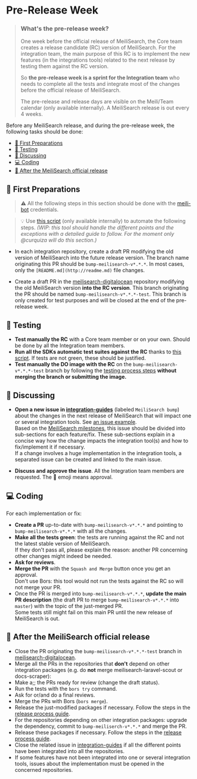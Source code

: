 # Pre-Release Week <!-- omit in toc -->

> ### **What's the pre-release week?**
>
> One week before the official release of MeiliSearch, the Core team creates a release candidate (RC) version of MeiliSearch. For the integration team, the main purpose of this RC is to implement the new features (in the integrations tools) related to the next release by testing them against the RC version.
>
> So **the pre-release week is a sprint for the Integration team** who needs to complete all the tests and integrate most of the changes before the official release of MeiliSearch.
>
> The pre-release and release days are visible on the Meili/Team calendar (only available internally). A MeiliSearch release is out every 4 weeks.

Before any MeiliSearch release, and during the pre-release week, the following tasks should be done:

- [📌 First Preparations](#-first-preparations)
- [🧪 Testing](#-testing)
- [💬 Discussing](#-discussing)
- [💻 Coding](#-coding)
- [🥳 After the MeiliSearch official release](#-after-the-meilisearch-official-release)

## 📌 First Preparations

> ⚠️ All the following steps in this section should be done with the [meili-bot](https://github.com/meili-bot) credentials.

> 💡 Use [this script](https://github.com/meilisearch/integration-scripts/tree/main/release-pr-creator) (only available internally) to automate the following steps. *(WIP: this tool should handle the different points and the exceptions with a detailed guide to follow. For the moment only @curquiza will do this section.)*

- In each integration repository, create a draft PR modifying the old version of MeiliSearch into the future release version. The branch name originating this PR should be `bump-meilisearch-v*.*.*`. In most cases, only the `[README.md](http://readme.md)` file changes.

- Create a draft PR in the [meilisearch-digitalocean](https://github.com/meilisearch/meilisearch-digitalocean) repository modifying the old MeiliSearch version **into the RC version**. This branch originating the PR should be named `bump-meilisearch-v*.*.*-test`. This branch is only created for test purposes and will be closed at the end of the pre-release week.

## 🧪 Testing

- **Test manually the RC** with a Core team member or on your own. Should be done by all the Integration team members.
- **Run all the SDKs automatic test suites against the RC** thanks to [this script](https://github.com/meilisearch/integration-scripts/tree/main/sdks-tests). If tests are not green, these should be justified.
- **Test manually the DO image with the RC** on the `bump-meilisearch-v*.*.*-test` branch by following the [testing process steps](https://github.com/meilisearch/meilisearch-digitalocean/blob/master/CONTRIBUTING.md#test-before-releasing) **without merging the branch or submitting the image.**

## 💬 Discussing

- **Open a new issue in [integration-guides](https://github.com/meilisearch/integration-guides/issues/new)** (labeled `MeiliSearch bump`) about the changes in the next release of MeiliSearch that will impact one or several integration tools. See [an issue example](https://github.com/meilisearch/integration-guides/issues/52).<br>
Based on the [MeiliSearch milestones](https://github.com/meilisearch/MeiliSearch/milestones), this issue should be divided into sub-sections for each feature/fix. These sub-sections explain in a concise way how the change impacts the integration tool(s) and how to fix/implement it if necessary.<br>
If a change involves a huge implementation in the integration tools, a separated issue can be created and linked to the main issue.

- **Discuss and approve the issue**. All the Integration team members are requested. The 🚀 emoji means approval.

## 💻 Coding

For each implementation or fix:

- **Create a PR** up-to-date with `bump-meilisearch-v*.*.*` and pointing to `bump-meilisearch-v*.*.*` with all the changes.
- **Make all the tests green**: the tests are running against the RC and not the latest stable version of MeiliSearch.<br>
If they don't pass all, please explain the reason: another PR concerning other changes might indeed be needed.
- **Ask for reviews**.
- **Merge the PR** with the `Squash and Merge` button once you get an approval.<br>
Don't use Bors: this tool would not run the tests against the RC so will not merge your PR.
- Once the PR is merged into `bump-meilisearch-v*.*.*`, **update the main PR description** (the draft PR to merge `bump-meilisearch-v*.*.*` into `master`) with the topic of the just-merged PR.<br>
Some tests still might fail on this main PR until the new release of MeiliSearch is out.

## 🥳 After the MeiliSearch official release

- Close the PR originating the `bump-meilisearch-v*.*.*-test` branch in [meilisearch-digitalocean](https://github.com/meilisearch/meilisearch-digitalocean/pulls).
- Merge all the PRs in the repositories that **don't** depend on other integration packages (e.g. do **not** merge meilisearch-laravel-scout or docs-scraper):
- Make a;; the PRs ready for review (change the draft status).
- Run the tests with the `bors try` command.
- Ask for or/and do a final reviews.
- Merge the PRs with Bors (`bors merge`).
- Release the just-modified packages if necessary. Follow the steps in the [release process guide](./integration-tool-release.md).
- For the repositories depending on other integration packages: upgrade the dependency, commit to `bump-meiliserch-v*.*.*` and merge the PR.
- Release these packages if necessary. Follow the steps in the [release process guide](./integration-tool-release.md).
- Close the related issue in [integration-guides](https://github.com/meilisearch/integration-guides/issues) if all the different points have been integrated into all the repositories.
- If some features have not been integrated into one or several integration tools, issues about the implementation must be opened in the concerned repositories.
